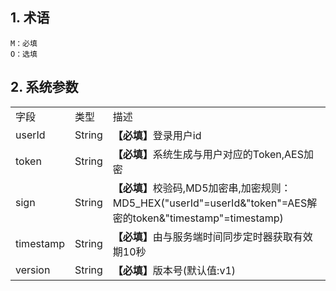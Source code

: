 
## 1. 术语 
	M：必填
	O：选填
	
## 2. 系统参数 

<table>
	<tr>
		<td>字段</td>
		<td>类型</td>
		<td>描述</td>
	</tr>
	<tr>
		<td>userId</td>
		<td>String</td>
		<td><b>【必填】</b>登录用户id</td>
	</tr>
	<tr>
		<td>token</td>
		<td>String</td>
		<td><b>【必填】</b>系统生成与用户对应的Token,AES加密</td>
	</tr>
	<tr>
		<td>sign</td>
		<td>String</td>
		<td><b>【必填】</b>校验码,MD5加密串,加密规则：MD5_HEX("userId"=userId&"token"=AES解密的token&"timestamp"=timestamp)</td>
	</tr>
	<tr>
		<td>timestamp</td>
		<td>String</td>
		<td><b>【必填】</b>由与服务端时间同步定时器获取有效期10秒</td>
	</tr>
	<tr>
		<td>version</td>
		<td>String</td>
		<td><b>【必填】</b>版本号(默认值:v1)</td>
	</tr>
</table>


